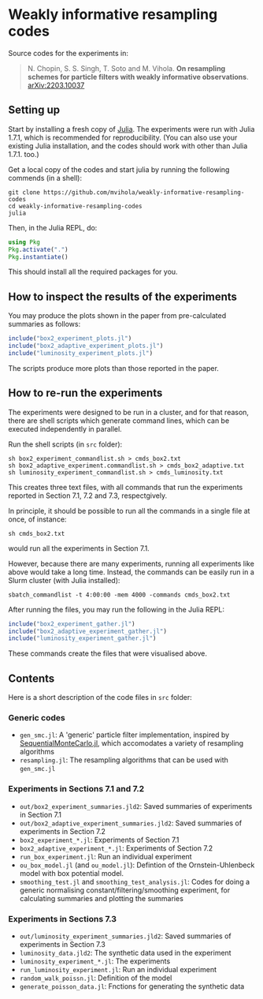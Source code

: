 # Weakly informative resampling codes

Source codes for the experiments in:

> N. Chopin, S. S. Singh, T. Soto and M. Vihola. **On resampling schemes for particle filters with weakly informative observations**.
[arXiv:2203.10037](http://arxiv.org/abs/2203.10037)

## Setting up

Start by installing a fresh copy of [Julia](https://julialang.org/downloads/). The experiments were run with Julia 1.7.1, which is recommended for reproducibility. (You can also use your existing Julia installation, and the  codes should work with other than Julia 1.7.1. too.)

Get a local copy of the codes and start julia by running the following commends (in a shell):
```shell
git clone https://github.com/mvihola/weakly-informative-resampling-codes
cd weakly-informative-resampling-codes
julia
```
Then, in the Julia REPL, do:
```julia
using Pkg
Pkg.activate(".")
Pkg.instantiate()
```
This should install all the required packages for you.

## How to inspect the results of the experiments

You may produce the plots shown in the paper from pre-calculated summaries as follows:
```julia
include("box2_experiment_plots.jl")
include("box2_adaptive_experiment_plots.jl")
include("luminosity_experiment_plots.jl")
```
The scripts produce more plots than those reported in the paper.

## How to re-run the experiments

The experiments were designed to be run in a cluster, and for that reason, there are shell scripts which generate command lines, which can be executed independently in parallel.

Run the shell scripts (in `src` folder):
```shell
sh box2_experiment_commandlist.sh > cmds_box2.txt
sh box2_adaptive_experiment.commandlist.sh > cmds_box2_adaptive.txt
sh luminosity_experiment_commandlist.sh > cmds_luminosity.txt
```
This creates three text files, with all commands that run the experiments reported in Section 7.1, 7.2 and 7.3, respectgively.

In principle, it should be possible to run all the commands in a single file at once, of instance:
```shell
sh cmds_box2.txt
```
would run all the experiments in Section 7.1. 

However, because there are many experiments, running all experiments like above would take a long time. Instead, the commands can be easily run in a Slurm cluster (with Julia installed):
```shell
sbatch_commandlist -t 4:00:00 -mem 4000 -commands cmds_box2.txt
```

After running the files, you may run the following in the Julia REPL:
```julia
include("box2_experiment_gather.jl")
include("box2_adaptive_experiment_gather.jl")
include("luminosity_experiment_gather.jl")
```
These commands create the files that were visualised above.

## Contents

Here is a short description of the code files in `src` folder:

### Generic codes

* `gen_smc.jl`: A 'generic' particle filter implementation, inspired by [SequentialMonteCarlo.jl](https://github.com/awllee/SequentialMonteCarlo.jl), which accomodates a variety of resampling algorithms
* `resampling.jl`: The resampling algorithms that can be used with `gen_smc.jl`

### Experiments in Sections 7.1 and 7.2

* `out/box2_experiment_summaries.jld2`: Saved summaries of experiments in Section 7.1
* `out/box2_adaptive_experiment_summaries.jld2`: Saved summaries of experiments in Section 7.2
* `box2_experiment_*.jl`: Experiments of Section 7.1
* `box2_adaptive_experiment_*.jl`: Experiments of Section 7.2
* `run_box_experiment.jl`: Run an individual experiment
* `ou_box_model.jl` (and `ou_model.jl`): Defintion of the Ornstein-Uhlenbeck model with box potential model.
* `smoothing_test.jl` and `smoothing_test_analysis.jl`: Codes for doing a generic normalising constant/filtering/smoothing experiment, for calculating summaries and plotting the summaries

### Experiments in Sections 7.3

* `out/luminosity_experiment_summaries.jld2`: Saved summaries of experiments in Section 7.3
* `luminosity_data.jld2`: The synthetic data used in the experiment
* `luminosity_experiment_*.jl`: The experiments
* `run_luminosity_experiment.jl`: Run an individual experiment
* `random_walk_poissn.jl`: Definition of the model
* `generate_poisson_data.jl`: Fnctions for generating the synthetic data 
